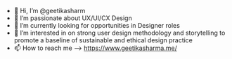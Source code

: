 - 👋 Hi, I’m @geetikasharm
- 👀 I’m passionate about UX/UI/CX Design
- 🌱 I’m currently looking for opportunities in Designer roles
- 💞️ I’m interested in on strong user design methodology and storytelling to promote a baseline of sustainable and ethical design practice 
- 📫 How to reach me --> https://www.geetikasharma.me/ 

<!---
geetikasharm/geetikasharm is a ✨ special ✨ repository because its `README.md` (this file) appears on your GitHub profile.
You can click the Preview link to take a look at your changes.
--->
